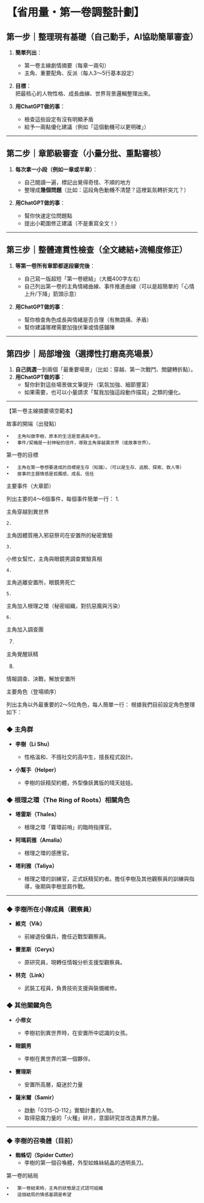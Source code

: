 # 【省用量・第一卷調整計劃】

## 第一步｜整理現有基礎（自己動手，AI協助簡單審查）
1. **簡單列出**：
   - 第一卷主線劇情摘要（每章一兩句）
   - 主角、重要配角、反派（每人3～5行基本設定）

2. **目標**：  
   把最核心的人物性格、成長曲線、世界背景邏輯整理出來。

3. **用ChatGPT做的事**：  
   - 檢查這些設定有沒有明顯矛盾
   - 給予一兩點優化建議（例如「這個動機可以更明確」）

---
## 第二步｜章節級審查（小量分批、重點審核）
1. **每次拿一小段（例如一章或半章）**：
   - 自己閱讀一遍，標記出覺得奇怪、不順的地方
   - 整理成**幾個問題**（比如：這段角色動機不清楚？這裡氣氛轉折突兀？）

2. **用ChatGPT做的事**：
   - 幫你快速定位問題點
   - 提出小範圍修正建議（不是重寫全文！）

---
## 第三步｜整體連貫性檢查（全文總結+流暢度修正）
1. **等第一卷所有章節都逐段審完後**：
   - 自己寫一版超短「第一卷總結」（大概400字左右）
   - 自己列出第一卷的主角情緒曲線、事件推進曲線（可以是超簡單的「心情上升/下降」箭頭示意）

2. **用ChatGPT做的事**：
   - 幫你檢查角色成長與情緒是否合理（有無跳痛、矛盾）
   - 幫你建議哪裡需要加強伏筆或情感鋪陳

---
## 第四步｜局部增強（選擇性打磨高亮場景）
1. **自己挑選**一到兩個「最重要場景」（比如：穿越、第一次戰鬥、關鍵轉折點）。
2. **用ChatGPT做的事**：
   - 幫你針對這些場景做文筆提升（氣氛加強、細節豐富）
   - 如果需要，也可以小量請求「幫我加強這段動作描寫」之類的優化。

---


【第一卷主線摘要填空範本】

故事的開端（出發點）

	•	主角叫做李樹，原本的生活是普通高中生。
	•	事件/契機是一封神秘的信件，導致主角穿越異世界（或故事世界）。

第一卷的目標

	•	主角在第一卷想要達成的目標是生存（知識）。（可以是生存、逃脫、探索、救人等）
	•	故事的主題情感是孤獨感、成長、信任

主要事件（大章節）


列出主要的4～6個事件，每個事件簡單一行：
	1.	

主角穿越到異世界


	2.	

主角因體質捲入邪惡祭司在安置所的秘密實驗


	3.	

小修女幫忙，主角與眼鏡男調查實驗真相


	4.	

主角逃離安置所，眼鏡男死亡


	5.	

主角加入根理之環（秘密組織，對抗惡魔與污染）


	6.	

主角加入調查團

 7.

主角覺醒妖精

 8.

情報調查、決戰，解放安置所

主要角色（登場順序）


列出主角以外最重要的2～5位角色，每人簡單一行：
根據我們目前設定角色整理如下：
### ◆ 主角群

- **李樹（Li Shu）**  
  - 性格溫和、不擅社交的高中生，擅長程式設計。

- **小幫手（Helper）**  
  - 李樹的妖精契約體，外型像妖異版的晴天娃娃。

### ◆ 根理之環（The Ring of Roots）相關角色

- **塔雷斯（Thales）**  
  - 根理之環「霧環前哨」的臨時指揮官。

- **阿瑪莉雅（Amalia）**  
  - 根理之環的感應官。

- **塔利雅（Taliya）**  
  - 根理之環的訓練官，正式妖精契約者。擔任李樹及其他觀察員的訓練與指導，後期與李樹並肩作戰。

---

### ◆ 李樹所在小隊成員（觀察員）

- **維克（Vik）**  
  - 前線退役傭兵，擔任近戰型觀察員。

- **賽里斯（Cerys）**  
  - 原研究員，現轉任情報分析支援型觀察員。

- **林克（Link）**  
  - 武裝工程員，負責技術支援與裝備維修。

### ◆ 其他關鍵角色

- **小修女**  
  - 李樹初到異世界時，在安置所中認識的女孩。

- **眼鏡男**  
  - 李樹在異世界的第一個夥伴。

- **賽理斯**  
  - 安置所高層，癡迷於力量

- **薩米爾（Samir）**  
  - 啟動「0315-Ω-112」實驗計畫的人物。
  - 取得惡魔力量的「火種」碎片，意圖研究並改造異界力量。

---

### ◆ 李樹的召喚體（目前）

- **蜘蛛切（Spider Cutter）**  
  - 李樹的第一個召喚體，外型如蛛絲結晶的透明長刀。

第一卷的結局

	•	第一卷結束時，主角的狀態是正式認可組織
	•	這個結局的情感基調是希望


